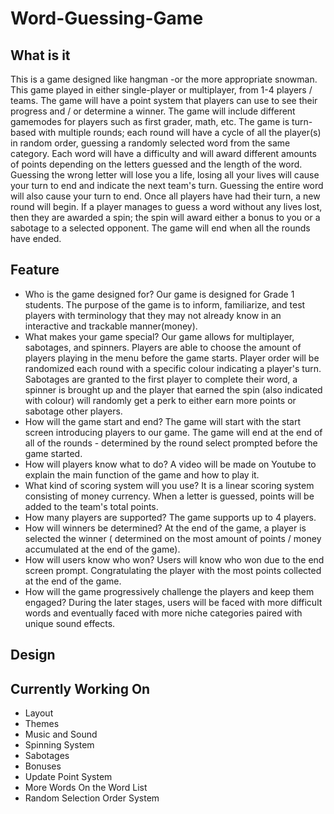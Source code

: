 # Word-Guessing-Game
## What is it
This is a game designed like hangman -or the more appropriate snowman. This game played in either single-player or multiplayer, from 1-4 players / teams. The game will have a point system that players can use to see their progress and / or determine a winner. The game will include different gamemodes for players such as first grader, math, etc. The game is turn-based with multiple rounds; each round will have a cycle of all the player(s) in random order, guessing a randomly selected word from the same category. Each word will have a difficulty and will award different amounts of points depending on the letters guessed and the length of the word. Guessing the wrong letter will lose you a life, losing all your lives will cause your turn to end and indicate the next team's turn. Guessing the entire word will also cause your turn to end. Once all players have had their turn, a new round will begin. If a player manages to guess a word without any lives lost, then they are awarded a spin; the spin will award either a bonus to you or a sabotage to a selected opponent. The game will end when all the rounds have ended.
## Feature
* Who is the game designed for?
Our game is designed for Grade 1 students. The purpose of the game is to inform, familiarize, and test players with terminology that they may not already know in an interactive and trackable manner(money).
* What makes your game special?
Our game allows for multiplayer, sabotages, and spinners. Players are able to choose the amount of players playing in the menu before the game starts. Player order will be randomized each round with a specific colour indicating a player's turn. Sabotages are granted to the first player to complete their word, a spinner is brought up and the player that earned the spin (also indicated with colour) will randomly get a perk to either earn more points or sabotage other players. 
* How will the game start and end?
The game will start with the start screen introducing players to our game. The game will end at the end of all of the rounds - determined by the round select prompted before the game started.
* How will players know what to do?
A video will be made on Youtube to explain the main function of the game and how to play it.
* What kind of scoring system will you use?
It is a linear scoring system consisting of money currency. When a letter is guessed, points will be added to the team's total points.
* How many players are supported? 
The game supports up to 4 players.
* How will winners be determined? 
At the end of the game, a player is selected the winner ( determined on the most amount of points / money accumulated at the end of the game).
* How will users know who won?
Users will know who won due to the end screen prompt. Congratulating the player with the most points collected at the end of the game.
* How will the game progressively challenge the players and keep them engaged?
During the later stages, users will be faced with more difficult words and eventually faced with more niche categories paired with unique sound effects.
## Design
## Currently Working On
* Layout
* Themes
* Music and Sound
* Spinning System
* Sabotages
* Bonuses
* Update Point System
* More Words On the Word List
* Random Selection Order System
